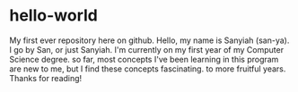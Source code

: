 # hello-world
My first ever repository here on github. 
Hello, my name is Sanyiah (san-ya). I go by San, or just Sanyiah. 
I'm currently on my first year of my Computer Science degree.
so far, most concepts I've been learning in this program are new to me, but I find these concepts fascinating.
to more fruitful years. 
Thanks for reading!
